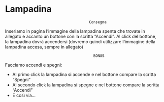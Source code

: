 Lampadina
===

                                          Consegna

Inseriamo in pagina l’immagine della lampadina spenta che trovate in allegato e accanto un bottone con la scritta “Accendi”.
Al click del bottone, la lampadina dovrà accendersi (dovremo quindi utilizzare l’immagine della lampadina accesa, sempre in allegato)

                                            BONUS

Facciamo accendi e spegni:
- Al primo click la lampadina si accende e nel bottone compare la scritta “Spegni”
- Al secondo click la lampadina si spegne e nel bottone compare la scritta “Accendi”
- E così via...